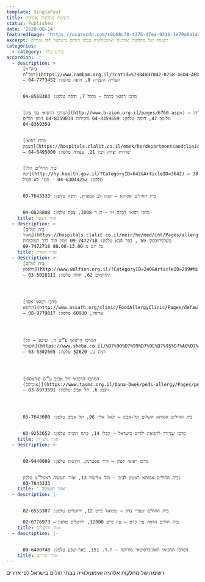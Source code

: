 ```yaml
---
template: SinglePost
title: רשימת מחלקות אלרגיה
status: Published
date: '2020-08-14'
featuredImage: 'https://ucarecdn.com/c0b68c78-4375-47ea-9316-3e79a6a1a464/'
excerpt: רשימה של מחלקות אלרגיה ואימונולוגיה בבתי חולים בישראל לפי אזורים
categories:
  - category: מידע כללי
accordion:
  - description: >
      [ביה”ח
      רמב”ם](https://www.rambam.org.il/?catid=%7BB48B7042-0758-46D4-AED4-FE54E4A844F7%7D)
      – העלייה השנייה 8, חיפה טלפון: 04-7773452


      מרכז רפואי כרמל – מיכל 7, חיפה טלפון: 04-8568303


      [המרכז הרפואי בני ציון](http://www.b-zion.org.il/pages/6760.aspx) – אליהו
      גולומב 47, חיפה טלפון: 04-8359659 מזכירות 04-8359039 זימון תורים
      04-8359359


      [מרכז רפואי
      העמק](https://hospitals.clalit.co.il/emek/he/departmentsandclinics/institutes/Pages/allergy.aspx)
      – שדרות יצחק רבין 21, עפולה טלפון: 04-6495000


      [בית החולים הלל
      יפה](http://hy.health.gov.il/?CategoryID=642&ArticleID=3642) – חדרה, 38100
      טלפון: 04-63044252 - מס' לא פעיל


      בית החולים אסותא – קניון לב המפרץ, חיפה טלפון: 03-7643333


      מרכז רפואי רבקה זיו – ת.ד 1008, צפת טלפון: 04-6828808
    title: אזור הצפון
  - description: >
      [בית חולים
      מאיר](https://hospitals.clalit.co.il/meir/he/med/int/Pages/allergy.aspx) –
      טשרניחובסקי 59 , כפר סבא טלפון: 09-7472718 זימון תור דרך המזכירות
      09-7472718 כל יום מ 08.00-13.00
    title: אזור השרון
  - description: >-
      [בית חולים
      וולפסון](http://www.wolfson.org.il/?CategoryID=240&ArticleID=299#Mirpaot)
      – הלוחמים 62, חולון טלפון: 03-5028111




      [מרכז רפואי אסף
      הרופא](http://www.assafh.org/clinic/FoodAllergyClinic/Pages/default.aspx)
      – צריפין, 60930 טלפון: 08-9779817




      [המרכז הרפואי ע”ש ח. שיבא – תל
      השומר](https://www.sheba.co.il/%D7%90%D7%99%D7%9E%D7%95%D7%A0%D7%95%D7%9C%D7%95%D7%92%D7%99%D7%94_%D7%A7%D7%9C%D7%99%D7%A0%D7%99%D7%AA_%D7%90%D7%A0%D7%92%D7%99%D7%95%D7%90%D7%93%D7%9E%D7%94_%D7%90%D7%9C%D7%A8%D7%92%D7%99%D7%94)
      – רמת גן, 52620 טלפון: 03-5302605




      [המרכז הרפואי תל אביב ע”ש סוראסקי
      (איכילוב)](https://www.tasmc.org.il/Dana-Dwek/peds-allergy/Pages/peds-allergy.aspx)
      – ויצמן 6, תל אביב טלפון: 03-6973591




      בית החולים אסותא השלום תל-אביב – יגאל אלון 96, תל אביב טלפון: 03-7643000


      מרכז שניידר לרפואת ילדים בישראל – קפלן 14, פתח תקווה טלפון: 03-9253652
    title: אזור גוש דן
  - description: >-


      מרכז רפואי קפלן – דרך פסטרנק, רחובות טלפון: 08-9440089


      בית החולים אסותא ראשון לציון – מזל אליעזר 13, אזור תעשיה ראשל”צ טלפון:
      03-7643333
    title: ' אזור השפלה'
  - description: |-


      בית החולים שערי צדק – שמואל בייט 12, ירושלים טלפון: 02-6555307

      בית חולים הדסה עין כרם – עין כרם 12000, ירושלים טלפון – 02-6776973
    title: אזור ירושלים
  - description: |-


      המרכז הרפואי האוניברסיטאי סורוקה – ת.ד. 151, באר-שבע טלפון: 08-6400748
    title: אזור הדרום
---
```

רשימה של מחלקות אלרגיה ואימונולוגיה בבתי חולים בישראל לפי אזורים

